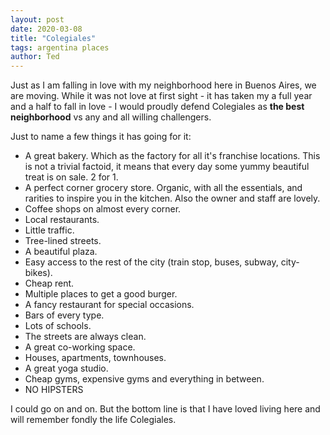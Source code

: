 ```yaml
---
layout: post
date: 2020-03-08
title: "Colegiales"
tags: argentina places
author: Ted
---
```


Just as I am falling in love with my neighborhood here in Buenos Aires, we are moving. While it was not love at first sight - it has taken my a full year and a half to fall in love - I would proudly defend Colegiales as **the best neighborhood** vs any and all willing challengers.

Just to name a few things it has going for it:

- A great bakery. Which as the factory for all it's franchise locations. This is not a trivial factoid, it means that every day some yummy beautiful treat is on sale. 2 for 1.
- A perfect corner grocery store. Organic, with all the essentials, and rarities to inspire you in the kitchen. Also the owner and staff are lovely.
- Coffee shops on almost every corner.
- Local restaurants.
- Little traffic.
- Tree-lined streets.
- A beautiful plaza.
- Easy access to the rest of the city (train stop, buses, subway, city-bikes).
- Cheap rent.
- Multiple places to get a good burger.
- A fancy restaurant for special occasions.
- Bars of every type.
- Lots of schools.
- The streets are always clean.
- A great co-working space.
- Houses, apartments, townhouses.
- A great yoga studio.
- Cheap gyms, expensive gyms and everything in between.
- NO HIPSTERS

I could go on and on. But the bottom line is that I have loved living here and will remember fondly the life Colegiales.
